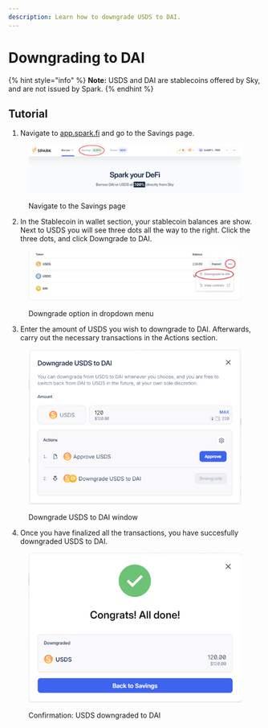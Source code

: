 ```yaml
---
description: Learn how to downgrade USDS to DAI.
---
```


# Downgrading to DAI

{% hint style="info" %}
**Note:** USDS and DAI are stablecoins offered by Sky, and are not issued by Spark.
{% endhint %}

## Tutorial

1. Navigate to [app.spark.fi](http://app.spark.fi) and go to the Savings page.

<figure><img src="../../.gitbook/assets/nav-savings.png" alt=""><figcaption><p>Navigate to the Savings page</p></figcaption></figure>

2. In the Stablecoin in wallet section, your stablecoin balances are show. Next to USDS you will see three dots all the way to the right. Click the three dots, and click Downgrade to DAI.

<figure><img src="../../.gitbook/assets/downgrade-01.png" alt=""><figcaption><p>Downgrade option in dropdown menu</p></figcaption></figure>

3. Enter the amount of USDS you wish to downgrade to DAI. Afterwards, carry out the necessary transactions in the Actions section.

<figure><img src="../../.gitbook/assets/downgrade-02.png" alt=""><figcaption><p>Downgrade USDS to DAI window</p></figcaption></figure>

4. Once you have finalized all the transactions, you have succesfully downgraded USDS to DAI.

<figure><img src="../../.gitbook/assets/downgrade-03.png" alt=""><figcaption><p>Confirmation: USDS downgraded to DAI</p></figcaption></figure>
